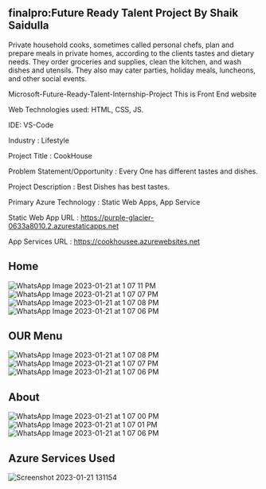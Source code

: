 ## finalpro:Future Ready Talent Project By Shaik Saidulla

Private household cooks, sometimes called personal chefs, plan and prepare meals in private homes, according to the clients tastes and dietary needs. They order groceries and supplies, clean the kitchen, and wash dishes and utensils. They also may cater parties, holiday meals, luncheons, and other social events.

Microsoft-Future-Ready-Talent-Internship-Project This is Front End website

Web Technologies used: HTML, CSS, JS.

IDE: VS-Code

Industry : Lifestyle

Project Title : CookHouse

Problem Statement/Opportunity : Every One has different tastes and dishes.

Project Description : Best Dishes has best tastes.

Primary Azure Technology : Static Web Apps, App Service

Static Web App URL : https://purple-glacier-0633a8010.2.azurestaticapps.net

App Services URL : https://cookhousee.azurewebsites.net

## Home
![WhatsApp Image 2023-01-21 at 1 07 11 PM](https://user-images.githubusercontent.com/112747330/213849269-2b66151d-3aa3-4c64-88ca-af5be065b1c3.jpeg)
![WhatsApp Image 2023-01-21 at 1 07 07 PM](https://user-images.githubusercontent.com/112747330/213849282-2aef6c31-79ba-4c19-a0ab-1600ca2c0a2d.jpeg)
![WhatsApp Image 2023-01-21 at 1 07 08 PM](https://user-images.githubusercontent.com/112747330/213849285-e806f47e-1a26-4151-806f-525b41cc3da5.jpeg)
![WhatsApp Image 2023-01-21 at 1 07 06 PM](https://user-images.githubusercontent.com/112747330/213849287-96f74415-ec5c-4ab4-acc6-d0d26ca98eb4.jpeg)


## OUR Menu
![WhatsApp Image 2023-01-21 at 1 07 08 PM](https://user-images.githubusercontent.com/112747330/213849297-9d3a83b4-c8e0-4c2d-a857-d42cea13150d.jpeg)
![WhatsApp Image 2023-01-21 at 1 07 07 PM](https://user-images.githubusercontent.com/112747330/213849301-78e40aff-3d3b-4b37-bad8-244fba6e3015.jpeg)
![WhatsApp Image 2023-01-21 at 1 07 06 PM](https://user-images.githubusercontent.com/112747330/213849308-55fc9c37-cc56-42c7-88d7-8acb4ce1561f.jpeg)

## About
![WhatsApp Image 2023-01-21 at 1 07 00 PM](https://user-images.githubusercontent.com/112747330/213849317-511bb853-fd49-47dd-a6e4-3dc6c598dfd2.jpeg)
![WhatsApp Image 2023-01-21 at 1 07 01 PM](https://user-images.githubusercontent.com/112747330/213849318-c9268c51-daf0-4759-92df-418d788270f3.jpeg)
![WhatsApp Image 2023-01-21 at 1 07 06 PM](https://user-images.githubusercontent.com/112747330/213849336-36aeec4b-65ec-4be8-a5e0-905fc4b48878.jpeg)

## Azure Services Used
![Screenshot 2023-01-21 131154](https://user-images.githubusercontent.com/112747330/213849205-f0611311-d9bf-47d2-82de-e29758a377d7.png)
